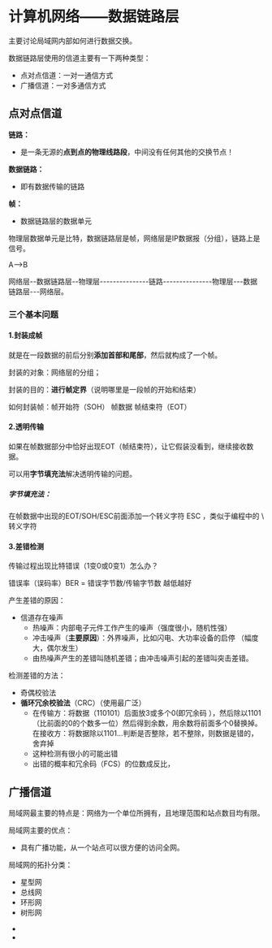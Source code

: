 # 计算机网络——数据链路层

主要讨论局域网内部如何进行数据交换。

数据链路层使用的信道主要有一下两种类型：

- 点对点信道：一对一通信方式
- 广播信道：一对多通信方式

## 点对点信道

**链路：**

- 是一条无源的**点到点的物理线路段**，中间没有任何其他的交换节点！

**数据链路：**

- 即有数据传输的链路

**帧：**

- 数据链路层的数据单元

物理层数据单元是比特，数据链路层是帧，网络层是IP数据报（分组），链路上是信号。

A-->B

网络层--数据链路层--物理层---------------链路---------------物理层---数据链路层---网络层。

### 三个基本问题

#### 1.封装成帧

就是在一段数据的前后分别**添加首部和尾部**，然后就构成了一个帧。

封装的对象：网络层的分组；

封装的目的：**进行帧定界**（说明哪里是一段帧的开始和结束）

如何封装帧：帧开始符（SOH）  帧数据    帧结束符（EOT）

#### 2.透明传输

如果在帧数据部分中恰好出现EOT（帧结束符），让它假装没看到，继续接收数据。

可以用**字节填充法**解决透明传输的问题。

##### 字节填充法：

在帧数据中出现的EOT/SOH/ESC前面添加一个转义字符  ESC ，类似于编程中的 \ 转义字符

#### 3.差错检测

传输过程出现比特错误（1变0或0变1）怎么办？

错误率（误码率）BER  =  错误字节数/传输字节数   		越低越好

产生差错的原因：

- 信道存在噪声
  - 热噪声：内部电子元件工作产生的噪声（强度很小，随机性强）
  - 冲击噪声（**主要原因**）：外界噪声，比如闪电、大功率设备的启停 （幅度大，偶尔发生）
  - 由热噪声产生的差错叫随机差错；由冲击噪声引起的差错叫突击差错。

检测差错的方法：

- 奇偶校验法
- **循环冗余校验法**（CRC）（使用最广泛）
  - 在传输方：将数据（110101）后面放3或多个0(即冗余码 ），然后除以1101（比前面的0的个数多一位）然后得到余数，用余数将前面多个0替换掉。在接收方：将数据除以1101...判断是否整除，若不整除，则数据是错的，舍弃掉  
  - 这种检测有很小的可能出错
  - 出错的概率和冗余码（FCS）的位数成反比，

## 广播信道

局域网最主要的特点是：网络为一个单位所拥有，且地理范围和站点数目均有限。

局域网主要的优点：

- 具有广播功能，从一个站点可以很方便的访问全网。

局域网的拓扑分类：

- 星型网
- 总线网
- 环形网
- 树形网













*

























*